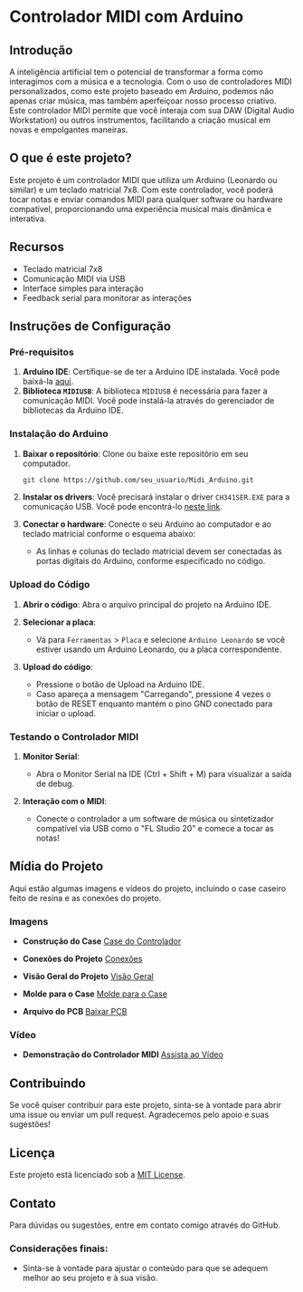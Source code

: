 
# Controlador MIDI com Arduino

## Introdução

A inteligência artificial tem o potencial de transformar a forma como interagimos com a música e a tecnologia. Com o uso de controladores MIDI personalizados, como este projeto baseado em Arduino, podemos não apenas criar música, mas também aperfeiçoar nosso processo criativo. Este controlador MIDI permite que você interaja com sua DAW (Digital Audio Workstation) ou outros instrumentos, facilitando a criação musical em novas e empolgantes maneiras.

## O que é este projeto?

Este projeto é um controlador MIDI que utiliza um Arduino (Leonardo ou similar) e um teclado matricial 7x8. Com este controlador, você poderá tocar notas e enviar comandos MIDI para qualquer software ou hardware compatível, proporcionando uma experiência musical mais dinâmica e interativa.

## Recursos

- Teclado matricial 7x8
- Comunicação MIDI via USB
- Interface simples para interação
- Feedback serial para monitorar as interações

## Instruções de Configuração

### Pré-requisitos

1. **Arduino IDE**: Certifique-se de ter a Arduino IDE instalada. Você pode baixá-la [aqui](https://www.arduino.cc/en/software).
2. **Biblioteca `MIDIUSB`**: A biblioteca `MIDIUSB` é necessária para fazer a comunicação MIDI. Você pode instalá-la através do gerenciador de bibliotecas da Arduino IDE.

### Instalação do Arduino

1. **Baixar o repositório**: Clone ou baixe este repositório em seu computador.
    ```bash
    git clone https://github.com/seu_usuario/Midi_Arduino.git
    ```

2. **Instalar os drivers**: Você precisará instalar o driver `CH341SER.EXE` para a comunicação USB. Você pode encontrá-lo [neste link](http://arduino.esp8266.com/stable/package_esp8266com_index.json).

3. **Conectar o hardware**: Conecte o seu Arduino ao computador e ao teclado matricial conforme o esquema abaixo:
   - As linhas e colunas do teclado matricial devem ser conectadas às portas digitais do Arduino, conforme especificado no código.

### Upload do Código

1. **Abrir o código**: Abra o arquivo principal do projeto na Arduino IDE.

2. **Selecionar a placa**:
   - Vá para `Ferramentas` > `Placa` e selecione `Arduino Leonardo` se você estiver usando um Arduino Leonardo, ou a placa correspondente.

3. **Upload do código**:
   - Pressione o botão de Upload na Arduino IDE.
   - Caso apareça a mensagem "Carregando", pressione 4 vezes o botão de RESET enquanto mantém o pino GND conectado para iniciar o upload.

### Testando o Controlador MIDI

1. **Monitor Serial**:
   - Abra o Monitor Serial na IDE (Ctrl + Shift + M) para visualizar a saída de debug.

2. **Interação com o MIDI**:
   - Conecte o controlador a um software de música ou sintetizador compatível via USB como o "FL Studio 20" e comece a tocar as notas!

## Mídia do Projeto

Aqui estão algumas imagens e vídeos do projeto, incluindo o case caseiro feito de resina e as conexões do projeto.

### Imagens

- **Construção do Case**
  [Case do Controlador](media/IMG-20200920-WA0009.jpg)

- **Conexões do Projeto**
  [Conexões](media/IMG_20220213_170032090_HDR.jpg)
  
- **Visão Geral do Projeto**
  [Visão Geral](media/IMG_20220213_170316879.jpg)

- **Molde para o Case**
  [Molde para o Case](media/IMG_20201024_174952174.jpg)

- **Arquivo do PCB**
  [Baixar PCB](media/PCB_PrintAll_2023-07-09.pdf)

### Vídeo

- **Demonstração do Controlador MIDI**
  [Assista ao Vídeo](media/VID_20200827_105800033.mp4)

## Contribuindo

Se você quiser contribuir para este projeto, sinta-se à vontade para abrir uma issue ou enviar um pull request. Agradecemos pelo apoio e suas sugestões!

## Licença

Este projeto está licenciado sob a [MIT License](LICENSE).

## Contato

Para dúvidas ou sugestões, entre em contato comigo através do GitHub.


### Considerações finais:
- Sinta-se à vontade para ajustar o conteúdo para que se adequem melhor ao seu projeto e à sua visão.
